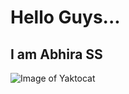 # Hello Guys...
## I am Abhira SS
![Image of Yaktocat](https://octodex.github.com/images/yaktocat.png)
